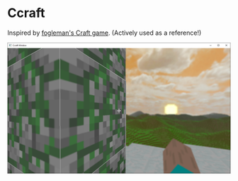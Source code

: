 # Ccraft

Inspired by [fogleman's Craft game](https://github.com/fogleman/Craft). (Actively used as a reference!)

![Screenshot](https://github.com/Winter091/Ccraft/blob/main/screenshots/dof.png)
